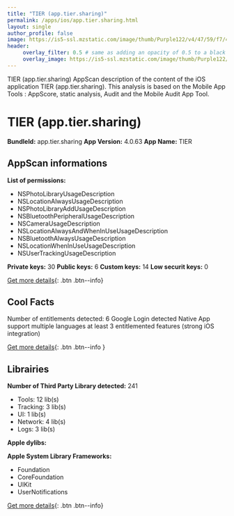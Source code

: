 ```yaml
---
title: "TIER (app.tier.sharing)"
permalink: /apps/ios/app.tier.sharing.html
layout: single
author_profile: false
image: https://is5-ssl.mzstatic.com/image/thumb/Purple122/v4/47/59/f7/4759f7a6-1bee-9965-e6c8-22438edd5a29/AppIcon-1x_U007emarketing-0-7-0-85-220.png/512x512bb.jpg
header: 
     overlay_filter: 0.5 # same as adding an opacity of 0.5 to a black background
     overlay_image: https://is5-ssl.mzstatic.com/image/thumb/Purple122/v4/47/59/f7/4759f7a6-1bee-9965-e6c8-22438edd5a29/AppIcon-1x_U007emarketing-0-7-0-85-220.png/512x512bb.jpg
---
```

TIER (app.tier.sharing) AppScan description of the content of the iOS application TIER (app.tier.sharing). This analysis is based on the Mobile App Tools : AppScore, static analysis, Audit and the Mobile Audit App Tool.

# TIER (app.tier.sharing)

**BundleId:** app.tier.sharing
**App Version:** 4.0.63
**App Name:** TIER


## AppScan informations 

**List of permissions:** 
- NSPhotoLibraryUsageDescription
- NSLocationAlwaysUsageDescription
- NSPhotoLibraryAddUsageDescription
- NSBluetoothPeripheralUsageDescription
- NSCameraUsageDescription
- NSLocationAlwaysAndWhenInUseUsageDescription
- NSBluetoothAlwaysUsageDescription
- NSLocationWhenInUseUsageDescription
- NSUserTrackingUsageDescription
  
  
**Private keys:** 30
**Public keys:** 6
**Custom keys:** 14
**Low securit keys:** 0
  
[Get more details](/pricing.html){: .btn .btn--info}

## Cool Facts

Number of entitlements detected: 6
Google Login detected
Native App
support multiple languages
at least 3 entitlemented features (strong iOS integration)
  
[Get more details](/pricing.html){: .btn .btn--info }

## Librairies 
**Number of Third Party Library detected:** 241
- Tools: 12 lib(s)
- Tracking: 3 lib(s)
- UI: 1 lib(s)
- Network: 4 lib(s)
- Logs: 3 lib(s)


**Apple dylibs:**


**Apple System Library Frameworks:**
- Foundation
- CoreFoundation
- UIKit
- UserNotifications


  
[Get more details](/pricing.html){: .btn .btn--info}


